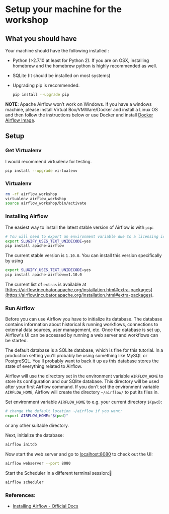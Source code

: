 # Setup your machine for the workshop

## What you should have

Your machine should have the following installed :
* Python (>2.7.10 at least for Python 2). If you are on OSX, installing homebrew and the homebrew python is highly recommended as well.

* SQLite (It should be installed on most systems)

* Upgrading pip is recommended.
    
    ```bash
    pip install --upgrade pip
    ```

**NOTE**: Apache Airflow won’t work on Windows. If you have a windows machine, please install Virtual Box/VMWare/Docker and install a Linux OS and then follow the instructions below or use Docker and install [Docker Airflow Image](https://github.com/puckel/docker-airflow).


## Setup

### Get Virtualenv

I would recommend virtualenv for testing.

```bash
pip install --upgrade virtualenv
```

### Virtualenv

```bash
rm -rf airflow_workshop
virtualenv airflow_workshop
source airflow_workshop/bin/activate
```

### Installing Airflow

The easiest way to install the latest stable version of Airflow is with ``pip``:

```bash
# You will need to export an environment variable due to a licensing issue.
export SLUGIFY_USES_TEXT_UNIDECODE=yes
pip install apache-airflow
```

The current stable version is ``1.10.0``. You can install this version specifically by using

```bash
export SLUGIFY_USES_TEXT_UNIDECODE=yes
pip install apache-airflow==1.10.0
```


The current list of `extras` is available at [https://airflow.incubator.apache.org/installation.html#extra-packages](https://airflow.incubator.apache.org/installation.html#extra-packages).

### Run Airflow
Before you can use Airflow you have to initialize its database.
The database contains information about historical & running workflows, connections to external data sources, 
user management, etc.
Once the database is set up, Airflow's UI can be accessed by running a web server and workflows can be started.

The default database is a SQLite database, which is fine for this tutorial.
In a production setting you'll probably be using something like MySQL or PostgreSQL.
You'll probably want to back it up as this database stores the state of everything related to Airflow.

Airflow will use the directory set in the environment variable `AIRFLOW_HOME` to store its configuration and our SQlite database.
This directory will be used after your first Airflow command.
If you don't set the environment variable `AIRFLOW_HOME`, Airflow will create the directory `~/airflow/` to put its files in.

Set environment variable `AIRFLOW_HOME` to e.g. your current directory `$(pwd)`:

```bash
# change the default location ~/airflow if you want:
export AIRFLOW_HOME="$(pwd)"
```

or any other suitable directory.

Next, initialize the database:

```bash
airflow initdb
```

Now start the web server and go to [localhost:8080](http://localhost:8080/) to check out the UI:

```bash
airflow webserver --port 8080
```
Start the Scheduler in a different terminal session:

```bash
airflow scheduler
```


### References:
* [Installing Airflow - Official Docs](https://airflow.incubator.apache.org/installation.html)
